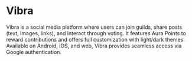 # Vibra
Vibra is a social media platform where users can join guilds, share posts (text, images, links), and interact through voting. It features Aura Points to reward contributions and offers full customization with light/dark themes. Available on Android, iOS, and web, Vibra provides seamless access via Google authentication.
